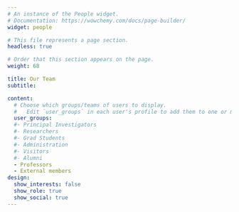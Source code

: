 ```yaml
---
# An instance of the People widget.
# Documentation: https://wowchemy.com/docs/page-builder/
widget: people

# This file represents a page section.
headless: true

# Order that this section appears on the page.
weight: 68

title: Our Team
subtitle:

content:
  # Choose which groups/teams of users to display.
  #   Edit `user_groups` in each user's profile to add them to one or more of these groups.
  user_groups:
  #- Principal Investigators
  #- Researchers
  #- Grad Students
  #- Administration
  #- Visitors
  #- Alumni
  - Professors
  - External members
design:
  show_interests: false
  show_role: true
  show_social: true
---
```

